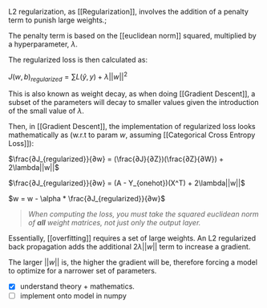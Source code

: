 L2 regularization, as [[Regularization]], involves the addition of a penalty term to punish large weights.;

The penalty term is based on the [[euclidean norm]] squared, multiplied by a hyperparameter, $\lambda$.

The regularized loss is then calculated as:

$J(w,b)_{regularized} = \sum L(\hat{y}, y) + \lambda||w||^2$

This is also known as weight decay, as when doing [[Gradient Descent]], a subset of the parameters will decay to smaller values given the introduction of the small value of $\lambda$.

Then, in [[Gradient Descent]], the implementation of regularized loss looks mathematically as (w.r.t to param $w$, assuming [[Categorical Cross Entropy Loss]]):

$\frac{∂J_{regularized}}{∂w} = (\frac{∂J}{∂Z})(\frac{∂Z}{∂W}) + 2\lambda||w||$

$\frac{∂J_{regularized}}{∂w} = (A - Y_{onehot})(X^T) + 2\lambda||w||$

$w = w - \alpha * \frac{∂J_{regularized}}{∂w}$

>*When computing the loss, you must take the squared euclidean norm of **all** weight matrices, not just only the output layer.*


Essentially, [[overfitting]] requires a set of large weights. An L2 regularized back propagation adds the additional $2\lambda||w||$ term to increase a gradient.

The larger $||w||$ is, the higher the gradient will be, therefore forcing a model to optimize for a narrower set of parameters.


- [x] understand theory + mathematics.
- [ ] implement onto model in numpy